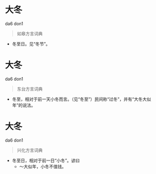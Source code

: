 # 大冬
da6 don1
> 如皋方言词典
- 冬至日。见“冬节”。

# 大冬
da6 don1
> 东台方言词典
- 冬至，相对于前一天小冬而言。（见“冬至”）民间称“过冬”，并有“大冬大似年”的说法。

# 大冬
da6 don1
> 兴化方言词典
- 冬至日，相对于前一日“小冬”。谚曰
  - ～大似年，小冬不值钱。
